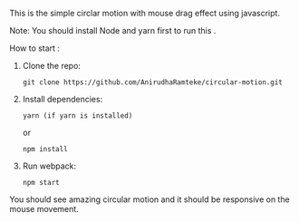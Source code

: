 This is the simple circlar motion with mouse drag effect using javascript.

Note: You should install Node and yarn first to run this .

How to start : 

1.  Clone the repo:

        git clone https://github.com/AnirudhaRamteke/circular-motion.git

2.  Install dependencies:

        yarn (if yarn is installed)

    or

        npm install 

3.  Run webpack:

        npm start

You should see amazing circular motion and it should be responsive on the mouse movement.
